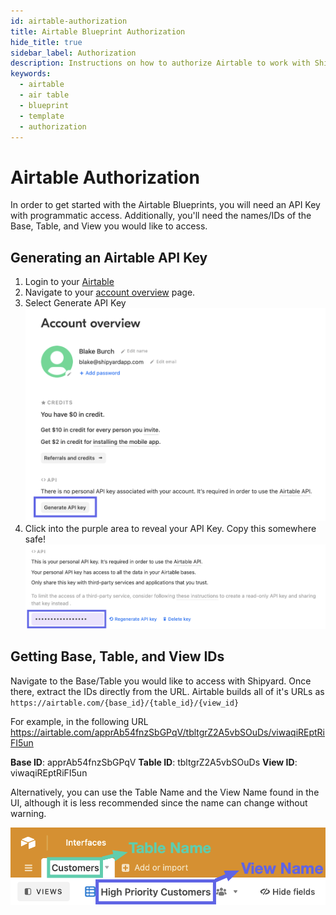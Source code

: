 ```yaml
---
id: airtable-authorization
title: Airtable Blueprint Authorization
hide_title: true
sidebar_label: Authorization
description: Instructions on how to authorize Airtable to work with Shipyard's low-code Airtable templates.
keywords:
  - airtable
  - air table
  - blueprint
  - template
  - authorization
---
```


# Airtable Authorization

In order to get started with the Airtable Blueprints, you will need an API Key with programmatic access. Additionally, you'll need the names/IDs of the Base, Table, and View you would like to access.

## Generating an Airtable API Key

1. Login to your [Airtable](https://airtable.com/login) 
2. Navigate to your [account overview](https://airtable.com/account) page.
3. Select Generate API Key
![Generate API Key](../../.gitbook/assets/shipyard_2021_11_23_17_42_47.png)
4. Click into the purple area to reveal your API Key. Copy this somewhere safe!
![Revealing your Airtable API Key](../../.gitbook/assets/shipyard_2021_11_28_22_34_33.png)

## Getting Base, Table, and View IDs

Navigate to the Base/Table you would like to access with Shipyard. Once there, extract the IDs directly from the URL. Airtable builds all of it's URLs as `https://airtable.com/{base_id}/{table_id}/{view_id}`

For example, in the following URL https://airtable.com/apprAb54fnzSbGPqV/tbltgrZ2A5vbSOuDs/viwaqiREptRiFI5un

**Base ID**: apprAb54fnzSbGPqV
**Table ID**: tbltgrZ2A5vbSOuDs
**View ID**: viwaqiREptRiFI5un

Alternatively, you can use the Table Name and the View Name found in the UI, although it is less recommended since the name can change without warning.

![Table and View Names](../../.gitbook/assets/shipyard_2021_11_28_22_43_28.png)